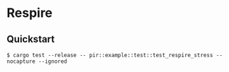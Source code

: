 # Respire

## Quickstart

```
$ cargo test --release -- pir::example::test::test_respire_stress --nocapture --ignored
```
